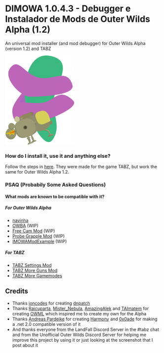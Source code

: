 # DIMOWA 1.0.4.3 - Debugger e Instalador de Mods de Outer Wilds Alpha (1.2)

An universal mod installer (and mod debugger) for Outer Wilds Alpha (version 1.2) and TABZ 

<img src="https://github.com/ShoosGun/DIMOWA/blob/main/Icon%20and%20other%20images/DIMOWA_icon.png"  width="224" height = "289" >


### How do I install it, use it and anything else?
Follow the steps in [here](https://github.com/ShoosGun/DIMOWA/blob/main/IMOWA_Tutorial.md). They were made for the game TABZ, but work the same for Outer Wilds Alpha 1.2.


### PSAQ (Probabily Some Asked Questions)

#### What mods are known to be compatible with it?
##### For Outer Wilds Alpha 
* [navinha](https://github.com/ShoosGun/navinha)
* [OWBA](https://github.com/ShoosGun/OWBA) (WIP)
* [Free Cam Mod](https://github.com/ShoosGun/FreeCamMod) (WIP)
* [Probe Grapple Mod](https://github.com/ShoosGun/ProbeGrappleMod) (WIP)
* [IMOWAModExample](https://github.com/ShoosGun/IMOWAModExample) (WIP)
##### For TABZ
* [TABZ Settings Mod](https://github.com/ShoosGun/TABZSM)
* [TABZ More Guns Mod](https://github.com/ShoosGun/TABZMGM)
* [TABZ More Gamemodes](https://github.com/ShoosGun/TABZMG)
## Credits
  - Thanks [ioncodes](https://github.com/ioncodes) for creating [dnpatch](https://github.com/ioncodes/dnpatch)
  - Thanks [Raicuparta](https://github.com/Raicuparta), [Mister_Nebula](https://github.com/misternebula), [AmazingAlek](https://github.com/amazingalek) and [TAImatem](https://github.com/TAImatem) for creating [OWML](https://github.com/amazingalek/owml) which inspired me to create my own for the Alpha
  - Thanks [Andreas Pardeike](https://github.com/pardeike/) for creating [Harmony](https://github.com/pardeike/Harmony) and [0x0ade](https://github.com/0x0ade) for making a .net 2.0 compatible version of it
  - And thanks everyone from the LandFall Discord Server in the #tabz chat and from the Unofficial Outer Wilds Discord Server for helping me improve this project by using it or just looking at the screenshot that I post about it
  
